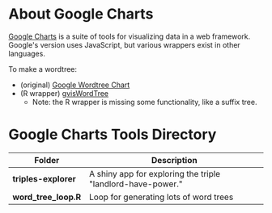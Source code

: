 # About Google Charts

[Google Charts](https://developers.google.com/chart) is a suite of tools for visualizing data in a web framework. Google's version uses JavaScript, but various wrappers exist in other languages.

To make a wordtree: 
- (original) [Google Wordtree Chart](https://react-google-charts.com/wordtree-chart)
- (R wrapper) [gvisWordTree](https://rdrr.io/github/mages/googleVis/man/gvisWordTree.html)
    - Note: the R wrapper is missing some functionality, like a suffix tree. 

# Google Charts Tools Directory

| Folder | Description |
| --- | --- |
| **triples-explorer** | A shiny app for exploring the triple "landlord-have-power." |
| **word_tree_loop.R** | Loop for generating lots of word trees |